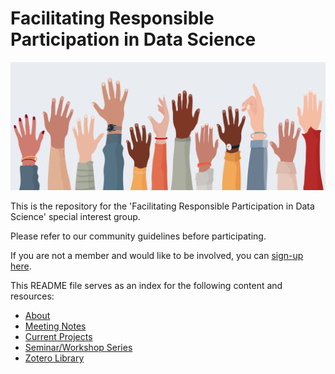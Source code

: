 # Facilitating Responsible Participation in Data Science

![](/img/hero.jpeg)

This is the repository for the 'Facilitating Responsible Participation in Data Science' special interest group. 

Please refer to our community guidelines before participating.

If you are not a member and would like to be involved, you can [sign-up here](https://forms.office.com/Pages/ResponsePage.aspx?id=p_SVQ1XklU-Knx-672OE-fR6PcyyBV1JuragBENwKPJUM0gwRTBPTjYxT0VMS0xZTk1XWE83QUQ5TyQlQCN0PWcu).

This README file serves as an index for the following content and resources:

- [About](https://www.turing.ac.uk/research/interest-groups/facilitating-responsible-participation-data-science)
- [Meeting Notes](https://github.com/alan-turing-institute/responsible-participation/tree/master/meeting-notes)
- [Current Projects](https://github.com/alan-turing-institute/responsible-participation/tree/master/projects)
- [Seminar/Workshop Series](https://github.com/alan-turing-institute/responsible-participation/tree/master/seminars)
- [Zotero Library](https://github.com/alan-turing-institute/responsible-participation/blob/master/zotero.md)


